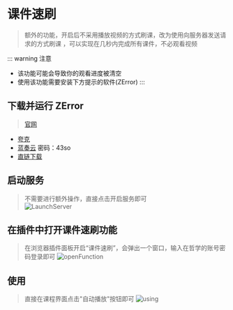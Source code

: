 # 课件速刷
>额外的功能，开启后不采用播放视频的方式刷课，改为使用向服务器发送请求的方式刷课 ，可以实现在几秒内完成所有课件，不必观看视频  

::: warning 注意
- 该功能可能会导致你的观看进度被清空
- 使用该功能需要安装下方提示的软件(ZError)
:::

## 下载并运行 ZError
> [官网](https://zerror.neoregion.cn)
- [夸克](https://pan.quark.cn/s/b5302b71bb09)
- [蓝奏云](https://wwyl.lanzouv.com/b00ocrzzje)    密码：43so
- [直链下载](https://dwpan.com/f/Dyte/ZE_question_bank.zip)



## 启动服务
> 不需要进行额外操作，直接点击开启服务即可  
![LaunchServer](/images/LaunchServe.png)

## 在插件中打开课件速刷功能
> 在浏览器插件面板开启“课件速刷”，会弹出一个窗口，输入在哲学的账号密码登录即可
![openFunction](/images/openFunction.png)

## 使用

>直接在课程界面点击"自动播放"按钮即可
![using](/images/using.png)
